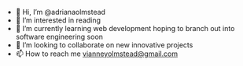 - 👋 Hi, I’m @adrianaolmstead
- 👀 I’m interested in reading
- 🌱 I’m currently learning web development hoping to branch out into software engineering soon
- 💞️ I’m looking to collaborate on new innovative projects
- 📫 How to reach me  vianneyolmstead@gmail.com 

<!---
adrianaolmstead/adrianaolmstead is a ✨ special ✨ repository because its `README.md` (this file) appears on your GitHub profile.
You can click the Preview link to take a look at your changes.
--->
